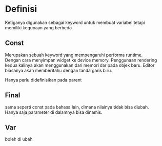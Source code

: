 # Definisi

Ketiganya digunakan sebagai keyword untuk membuat variabel tetapi memiliki kegunaan yang berbeda

## Const

Merupakan sebuah keyword yang mempengaruhi performa runtime. Dengan cara menyimpan widget ke device memory. Penggunaan rendering kedua kalinya akan menggunakan dari memori daripada objek baru. Editor biasanya akan memberitahu dengan tanda garis biru.

Hanya perlu didefinisikan pada parent

## Final

sama seperti const pada bahasa lain, dimana nilainya tidak bisa diubah. Hanya saja parameter di dalamnya bisa dinamis.

## Var

boleh di ubah
